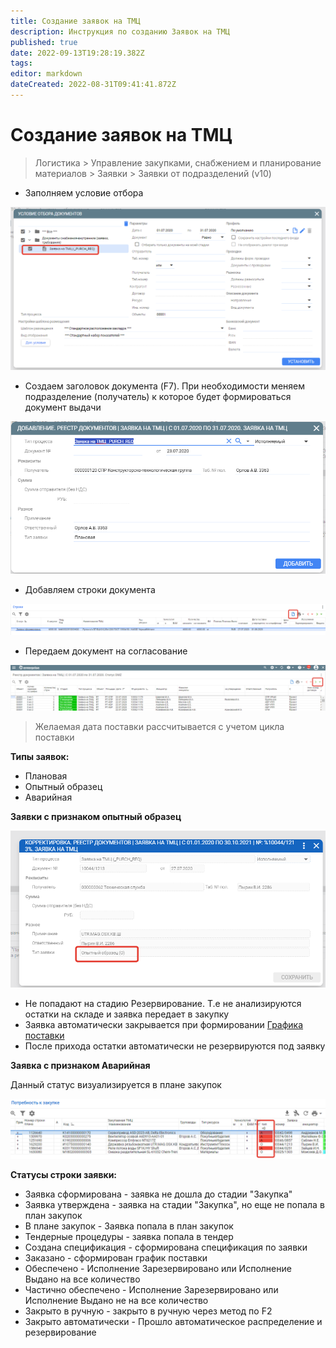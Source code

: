 ```yaml
---
title: Создание заявок на ТМЦ
description: Инструкция по созданию Заявок на ТМЦ
published: true
date: 2022-09-13T19:28:19.382Z
tags: 
editor: markdown
dateCreated: 2022-08-31T09:41:41.872Z
---
```


# Создание заявок на ТМЦ

>Логистика > Управление закупками, снабжением и планирование материалов > Заявки > Заявки от подразделений (v10)


* Заполняем условие отбора

![](<../../assets/image (303).png>)

* Создаем заголовок документа (F7). При необходимости меняем подразделение (получатель) к которое будет формироваться документ выдачи

![](<../../assets/image (448).png>)

* Добавляем строки документа

![](<../../assets/image (427).png>)

* Передаем документ на согласование

![](<../../assets/image (393).png>)


>Желаемая дата поставки рассчитывается с учетом цикла поставки


**Типы заявок:**

* Плановая
* Опытный образец
* Аварийная

**Заявки с признаком опытный образец**

![](<../../assets/image (843).png>)

* Не попадают на стадию Резервирование. Т.е не анализируются остатки на складе и заявка передает в закупку
* Заявка автоматически закрывается при формировании [Графика поставки](../../specifikaciya/formirovanie-grafika-postavki.md)
* После прихода остатки автоматически не резервируются под заявку

**Заявка с признаком Аварийная**

Данный статус визуализируется в плане закупок

![](<../../assets/image (520).png>)

**Статусы строки заявки:**&#x20;

* Заявка сформирована - заявка не дошла до стадии "Закупка"&#x20;
* Заявка утверждена - заявка на стадии "Закупка", но еще не попала в план закупок&#x20;
* В плане закупок - Заявка попала в план закупок&#x20;
* Тендерные процедуры - заявка попала в тендер&#x20;
* Создана спецификация - сформирована спецификация по заявки&#x20;
* Заказано - сформирован график поставки&#x20;
* Обеспечено - Исполнение Зарезервировано или Исполнение Выдано на все количество &#x20;
* Частично обеспечено -  Исполнение Зарезервировано или Исполнение Выдано не на все количество&#x20;
* Закрыто в ручную -  закрыто в ручную через метод по F2&#x20;
* Закрыто автоматически - Прошло автоматическое распределение и резервирование&#x20;
